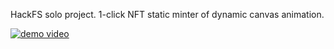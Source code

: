 
HackFS solo project.  1-click NFT static minter of dynamic canvas animation.

[![demo video](https://ethglobal.s3.amazonaws.com/rec5phsHn5QoGrmOu/out-of-the-ether.jpeg)](https://www.youtube.com/watch?v=5vZIsWqp4Jw)
